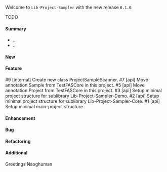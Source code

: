 Welcome to `Lib-Project-Sampler` with the new release `0.1.0`.

TODO



#### Summary
* ...
* ...



#### New



#### Feature
#9 [internal] Create new class ProjectSampleScanner.
#7 [api] Move annotation Sample from TestFASCore in this project.
#5 [api] Move annotation Project from TestFASCore in this project.
#3 [api] Setup minimal project structure for sublibrary Lib-Project-Sampler-Demo.
#2 [api] Setup minimal project structure for sublibrary Lib-Project-Sampler-Core.
#1 [api] Setup minimal main-project structure.



#### Enhancement



#### Bug



#### Refactoring



#### Additional



Greetings
Naoghuman



[//]: # (Issues which will be integrated in this release)



[//]: # (Links)
[Apache Log4j 2]:https://logging.apache.org/log4j/2.0/index.html
[JavaFX]:http://docs.oracle.com/javase/8/javase-clienttechnologies.htm
[Maven]:http://maven.apache.org/


